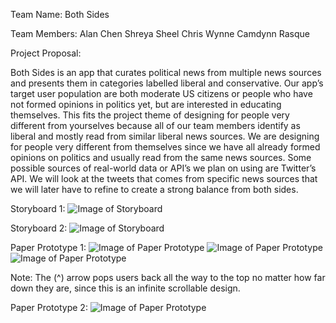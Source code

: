 Team Name:
Both Sides

Team Members: 
Alan Chen
Shreya Sheel 
Chris Wynne
Camdynn Rasque

Project Proposal: 

Both Sides is an app that curates political news from multiple news sources and presents them in categories labelled liberal and conservative. Our app’s target user population are both  moderate US citizens or people who have not formed opinions in politics yet, but are interested in educating themselves. This fits the project theme of designing for people very different from yourselves because all of our team members identify as liberal and mostly read from similar liberal news sources. We are designing for people very different from themselves since we have all already formed opinions on politics and usually read from the same news sources. Some possible sources of real-world data or API’s we plan on using are Twitter’s API.  We will look at the tweets that comes from specific news sources that we will later have to refine to create a strong balance from both sides.

Storyboard 1: 
![Image of Storyboard](https://github.com/CamdynR/Cogs121/blob/master/image3.jpg)




















Storyboard 2: 
![Image of Storyboard](https://github.com/CamdynR/Cogs121/blob/master/image5.jpg)



























Paper Prototype 1: 
![Image of Paper Prototype](https://github.com/CamdynR/Cogs121/blob/master/image6.jpg)
![Image of Paper Prototype](https://github.com/CamdynR/Cogs121/blob/master/image1.jpg)
![Image of Paper Prototype](https://github.com/CamdynR/Cogs121/blob/master/image4.jpg)











Note: The (^) arrow pops users back all the way to the top no matter how far down they are, since this is an infinite scrollable design.



Paper Prototype 2: 
![Image of Paper Prototype](https://github.com/CamdynR/Cogs121/blob/master/image2.jpg)



























